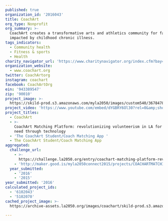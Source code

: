 ```yaml
---
published: true
organization_id: '2016043'
title: CoachArt
org_type: Nonprofit
org_summary: >-
  CoachArt creates a transformative arts and athletics community for families
  impacted by childhood chronic illness.
tags_indicators:
  - Community health
  - Fitness & sports
  - Health
charity_navigator_url: 'https://www.charitynavigator.org/index.cfm?bay=search.profile&ein=943389547'
organization_website:
  - www.coachart.org
twitter: CoachArtorg
instagram: coachart
facebook: CoachArtOrg
ein: '943389547'
zip: '90010'
project_image: >-
  https://skild-prod.s3.amazonaws.com/myla2050/images/custom540/3678478165741-team91.jpg
project_video: 'https://www.youtube.com/embed/dYGBRY6Ol30?rel=0&amp;showinfo=0'
project_titles:
  - CoachArt
  - >-
    CoachArt Matching Platform: revolutionizing volunteerism in LA for those in
    need through technology
  - 'The CoachArt Student/Coach Matching App '
  - The CoachArt Student/Coach Matching App
aggregated:
  challenge_url:
    - >-
      https://challenge.la2050.org/entry/coachart-matching-platform-revolutionizing-volunteerism-in-la-for-those-in-need-through-technology
    - 'http://maker.good.is/myla2050connect2015/projects/COACHARTMATCHINGAPP.html'
  year_submitted:
    - '2016'
    - '2015'
year_submitted: '2016'
calculated_project_ids:
  - '6102043'
  - '5102070'
cached_project_image: >-
  https://archive-assets.la2050.org/images/coachart/skild-prod.s3.amazonaws.com/myla2050/images/custom540/3678478165741-team91.jpg

---
```

